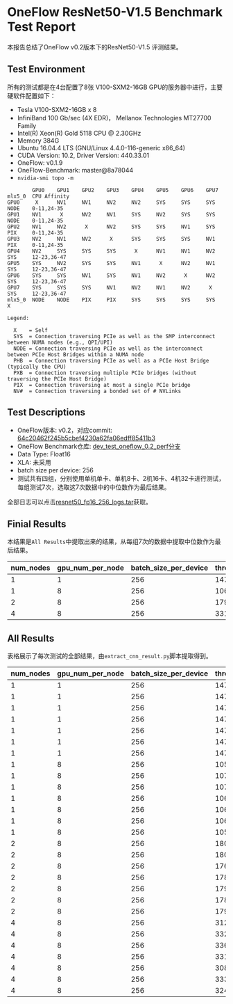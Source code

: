 # OneFlow ResNet50-V1.5 Benchmark Test Report

本报告总结了OneFlow v0.2版本下的ResNet50-V1.5 评测结果。

## Test Environment

所有的测试都是在4台配置了8张 V100-SXM2-16GB GPU的服务器中进行，主要硬软件配置如下：

- Tesla V100-SXM2-16GB x 8
- InfiniBand 100 Gb/sec (4X EDR)， Mellanox Technologies MT27700 Family
- Intel(R) Xeon(R) Gold 5118 CPU @ 2.30GHz
- Memory 384G
- Ubuntu 16.04.4 LTS (GNU/Linux 4.4.0-116-generic x86_64)
- CUDA Version: 10.2, Driver Version: 440.33.01
- OneFlow: v0.1.9 
- OneFlow-Benchmark: master@8a78044
- `nvidia-smi topo -m`

```
        GPU0    GPU1    GPU2    GPU3    GPU4    GPU5    GPU6    GPU7    mlx5_0  CPU Affinity
GPU0     X      NV1     NV1     NV2     NV2     SYS     SYS     SYS     NODE    0-11,24-35
GPU1    NV1      X      NV2     NV1     SYS     NV2     SYS     SYS     NODE    0-11,24-35
GPU2    NV1     NV2      X      NV2     SYS     SYS     NV1     SYS     PIX     0-11,24-35
GPU3    NV2     NV1     NV2      X      SYS     SYS     SYS     NV1     PIX     0-11,24-35
GPU4    NV2     SYS     SYS     SYS      X      NV1     NV1     NV2     SYS     12-23,36-47
GPU5    SYS     NV2     SYS     SYS     NV1      X      NV2     NV1     SYS     12-23,36-47
GPU6    SYS     SYS     NV1     SYS     NV1     NV2      X      NV2     SYS     12-23,36-47
GPU7    SYS     SYS     SYS     NV1     NV2     NV1     NV2      X      SYS     12-23,36-47
mlx5_0  NODE    NODE    PIX     PIX     SYS     SYS     SYS     SYS      X

Legend:

  X    = Self
  SYS  = Connection traversing PCIe as well as the SMP interconnect between NUMA nodes (e.g., QPI/UPI)
  NODE = Connection traversing PCIe as well as the interconnect between PCIe Host Bridges within a NUMA node
  PHB  = Connection traversing PCIe as well as a PCIe Host Bridge (typically the CPU)
  PXB  = Connection traversing multiple PCIe bridges (without traversing the PCIe Host Bridge)
  PIX  = Connection traversing at most a single PCIe bridge
  NV#  = Connection traversing a bonded set of # NVLinks

```

## Test Descriptions

- OneFlow版本: v0.2，对应commit: [64c20462f245b5cbef4230a62fa06edff85411b3](https://github.com/Oneflow-Inc/oneflow/commit/64c20462f245b5cbef4230a62fa06edff85411b3)
- OneFlow Benchmark仓库: [dev_test_oneflow_0.2_perf分支](https://github.com/Oneflow-Inc/OneFlow-Benchmark/tree/dev_test_oneflow_0.2_perf)
- Data Type: Float16
- XLA: 未采用
- batch size per device: 256
- 测试共有四组，分别使用单机单卡、单机8卡、2机16卡、4机32卡进行测试，每组测试7次，选取这7次数据中的中位数作为最后结果。

全部日志可以点击[resnet50_fp16_256_logs.tar](http://oneflow-public.oss-cn-beijing.aliyuncs.com/oneflow_test_log/oneflow_0.2/DLPerf/resnet50_fp16_256_logs.tar)获取。

## Finial Results

本结果是`All Results`中提取出来的结果，从每组7次的数据中提取中位数作为最后结果。

| num_nodes | gpu_num_per_node | batch_size_per_device | throughput | speedup |
|-----------|------------------|-----------------------|------------|---------|
| 1 | 1 | 256 | 1472.72 | 1.00 |
| 1 | 8 | 256 | 10629.32 | 7.22 |
| 2 | 8 | 256 | 17920.40 | 12.17 |
| 4 | 8 | 256 | 33141.02 | 22.50 |


## All Results

表格展示了每次测试的全部结果，由`extract_cnn_result.py`脚本提取得到。

| num_nodes | gpu_num_per_node | batch_size_per_device | throughput |
|-----------|------------------|-----------------------|------------|
| 1 | 1 | 256 | 1473.65 |
| 1 | 1 | 256 | 1476.69 |
| 1 | 1 | 256 | 1472.72 |
| 1 | 1 | 256 | 1472.20 |
| 1 | 1 | 256 | 1475.18 |
| 1 | 1 | 256 | 1470.65 |
| 1 | 1 | 256 | 1472.15 |
| 1 | 8 | 256 | 10599.79 |
| 1 | 8 | 256 | 10746.83 |
| 1 | 8 | 256 | 10719.24 |
| 1 | 8 | 256 | 10629.32 |
| 1 | 8 | 256 | 10666.29 |
| 1 | 8 | 256 | 10618.26 |
| 1 | 8 | 256 | 10563.47 |
| 2 | 8 | 256 | 18090.06 |
| 2 | 8 | 256 | 18035.63 |
| 2 | 8 | 256 | 17677.50 |
| 2 | 8 | 256 | 17807.78 |
| 2 | 8 | 256 | 17973.23 |
| 2 | 8 | 256 | 17896.54 |
| 2 | 8 | 256 | 17920.40 |
| 4 | 8 | 256 | 31264.23 |
| 4 | 8 | 256 | 33208.78 |
| 4 | 8 | 256 | 33624.40 |
| 4 | 8 | 256 | 33141.02 |
| 4 | 8 | 256 | 30883.88 |
| 4 | 8 | 256 | 33307.94 |
| 4 | 8 | 256 | 32486.10 |
